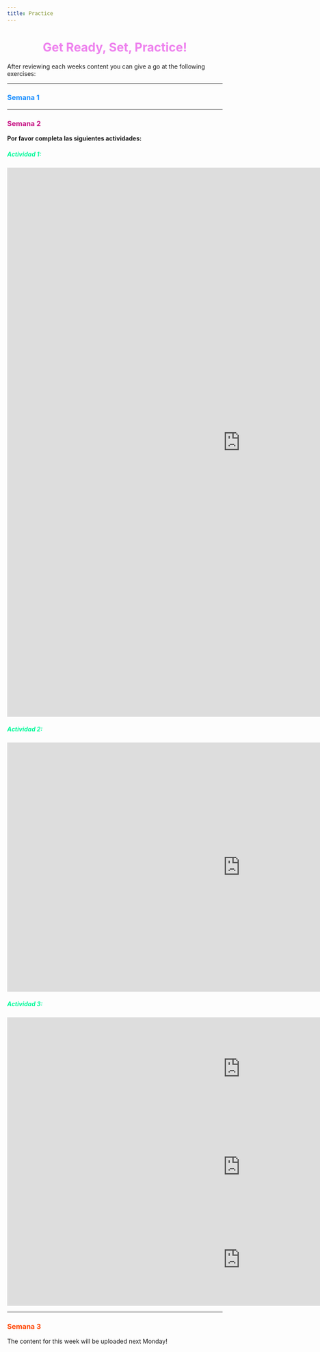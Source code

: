 ```yaml
---
title: Practice
---
```

<style>
h1 {text-align: center;}

</style>

<h1 style="color:Violet">Get Ready, Set, Practice!</h1>

<p>After reviewing each weeks content you can give a go at the following exercises:</p>

<hr>

<h3 lang="es" style="color:DodgerBlue"><strong>Semana 1</strong></h3>


<hr>
<h3 lang="es" style="color:MediumVioletRed"><strong>Semana 2</strong></h3>

<p lang="es"><strong>Por favor completa las siguientes actividades:</strong></p>

<h5 style="color:MediumSpringGreen"><strong>Actividad 1:</strong></h5> 

<iframe src="https://h5p.org/h5p/embed/1240550" width="1090" height="1283" frameborder="0" allowfullscreen="allowfullscreen" allow="geolocation *; microphone *; camera *; midi *; encrypted-media *" title="Crossword"></iframe><script src="https://h5p.org/sites/all/modules/h5p/library/js/h5p-resizer.js" charset="UTF-8"></script>

<h5 style="color:MediumSpringGreen"><strong>Actividad 2:</strong></h5>  

<iframe src="https://h5p.org/h5p/embed/1240556" width="1090" height="582" frameborder="0" allowfullscreen="allowfullscreen" allow="geolocation *; microphone *; camera *; midi *; encrypted-media *" title="Fill in the Blanks 2"></iframe><script src="https://h5p.org/sites/all/modules/h5p/library/js/h5p-resizer.js" charset="UTF-8"></script>


<h5 style="color:MediumSpringGreen"><strong>Actividad 3:</strong></h5>  

<iframe src="https://h5p.org/h5p/embed/1240428" width="1090" height="240" frameborder="0" allowfullscreen="allowfullscreen" allow="geolocation *; microphone *; camera *; midi *; encrypted-media *" title="Speak the Words"></iframe><script src="https://h5p.org/sites/all/modules/h5p/library/js/h5p-resizer.js" charset="UTF-8"></script>

<iframe src="https://h5p.org/h5p/embed/1240583" width="1090" height="217" frameborder="0" allowfullscreen="allowfullscreen" allow="geolocation *; microphone *; camera *; midi *; encrypted-media *" title="Speak the Words 2"></iframe><script src="https://h5p.org/sites/all/modules/h5p/library/js/h5p-resizer.js" charset="UTF-8"></script>

<iframe src="https://h5p.org/h5p/embed/1240584" width="1090" height="217" frameborder="0" allowfullscreen="allowfullscreen" allow="geolocation *; microphone *; camera *; midi *; encrypted-media *" title="Speak the Words 3"></iframe><script src="https://h5p.org/sites/all/modules/h5p/library/js/h5p-resizer.js" charset="UTF-8"></script>

<hr>
<h3 lang="es" style="color:OrangeRed"><strong>Semana 3</strong></h3>
<p>The content for this week will be uploaded next Monday!</p>







